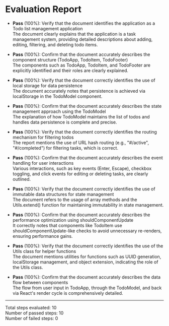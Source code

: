 # Evaluation Report

- **Pass** (100%): Verify that the document identifies the application as a Todo list management application  
  The document clearly explains that the application is a task management system, providing detailed descriptions about adding, editing, filtering, and deleting todo items.

- **Pass** (100%): Confirm that the document accurately describes the component structure (TodoApp, TodoItem, TodoFooter)  
  The components such as TodoApp, TodoItem, and TodoFooter are explicitly identified and their roles are clearly explained.

- **Pass** (100%): Verify that the document correctly identifies the use of local storage for data persistence  
  The document accurately notes that persistence is achieved via localStorage in the TodoModel component.

- **Pass** (100%): Confirm that the document accurately describes the state management approach using the TodoModel  
  The explanation of how TodoModel maintains the list of todos and handles data persistence is complete and precise.

- **Pass** (100%): Verify that the document correctly identifies the routing mechanism for filtering todos  
  The report mentions the use of URL hash routing (e.g., "#/active", "#/completed") for filtering tasks, which is correct.

- **Pass** (100%): Confirm that the document accurately describes the event handling for user interactions  
  Various interactions, such as key events (Enter, Escape), checkbox toggling, and click events for editing or deleting tasks, are clearly outlined.

- **Pass** (100%): Verify that the document correctly identifies the use of immutable data structures for state management  
  The document refers to the usage of array methods and the Utils.extend() function for maintaining immutability in state management.

- **Pass** (100%): Confirm that the document accurately describes the performance optimization using shouldComponentUpdate  
  It correctly notes that components like TodoItem use shouldComponentUpdate-like checks to avoid unnecessary re-renders, ensuring performance gains.

- **Pass** (100%): Verify that the document correctly identifies the use of the Utils class for helper functions  
  The document mentions utilities for functions such as UUID generation, localStorage management, and object extension, indicating the role of the Utils class.

- **Pass** (100%): Confirm that the document accurately describes the data flow between components  
  The flow from user input in TodoApp, through the TodoModel, and back via React's render cycle is comprehensively detailed.

---

Total steps evaluated: 10  
Number of passed steps: 10  
Number of failed steps: 0